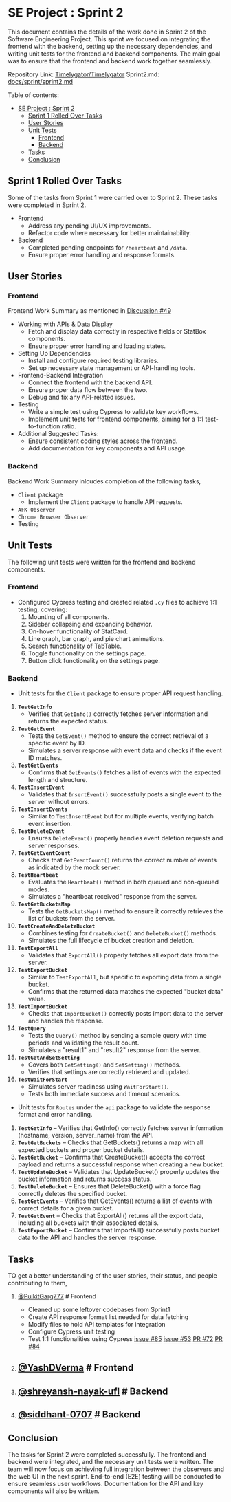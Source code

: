 # SE Project : Sprint 2

This document contains the details of the work done in Sprint 2 of the Software Engineering Project. This sprint we focused on integrating the frontend with the backend, setting up the necessary dependencies, and writing unit tests for the frontend and backend components. The main goal was to ensure that the frontend and backend work together seamlessly.

Repository Link: [Timelygator/Timelygator](https://github.com/timelygator/TimelyGator)
Sprint2.md: [docs/sprint/sprint2.md](https://github.com/timelygator/TimelyGator/blob/main/docs/sprint2.md)

Table of contents:

- [SE Project : Sprint 2](#se-project--sprint-2)
  - [Sprint 1 Rolled Over Tasks](#sprint-1-rolled-over-tasks)
  - [User Stories](#user-stories)
  - [Unit Tests](#unit-tests)
    - [Frontend](#frontend)
    - [Backend](#backend)
  - [Tasks](#tasks)
  - [Conclusion](#conclusion)

## Sprint 1 Rolled Over Tasks

Some of the tasks from Sprint 1 were carried over to Sprint 2. These tasks were completed in Sprint 2.

- Frontend
  - Address any pending UI/UX improvements.
  - Refactor code where necessary for better maintainability.
- Backend
  - Completed pending endpoints for `/heartbeat` and `/data`.
  - Ensure proper error handling and response formats.

## User Stories

### Frontend

Frontend Work Summary as mentioned in [Discussion #49](https://github.com/timelygator/TimelyGator/discussions/49)

- Working with APIs & Data Display
  - Fetch and display data correctly in respective fields or StatBox components.
  - Ensure proper error handling and loading states.
- Setting Up Dependencies
  - Install and configure required testing libraries.
  - Set up necessary state management or API-handling tools.
- Frontend-Backend Integration
  - Connect the frontend with the backend API.
  - Ensure proper data flow between the two.
  - Debug and fix any API-related issues.
- Testing
  - Write a simple test using Cypress to validate key workflows.
  - Implement unit tests for frontend components, aiming for a 1:1 test-to-function ratio.
- Additional Suggested Tasks:
  - Ensure consistent coding styles across the frontend.
  - Add documentation for key components and API usage.

### Backend

Backend Work Summary inlcudes completion of the following tasks,

- `Client` package
  - Implement the `Client` package to handle API requests.
- `AFK Observer`
- `Chrome Browser Observer`
- Testing

## Unit Tests

The following unit tests were written for the frontend and backend components.

### Frontend
- Configured Cypress testing and created related `.cy` files to achieve 1:1 testing, covering:
  1. Mounting of all components.
  2. Sidebar collapsing and expanding behavior.
  3. On-hover functionality of StatCard.
  4. Line graph, bar graph, and pie chart animations.
  5. Search functionality of TabTable.
  6. Toggle functionality on the settings page.
  7. Button click functionality on the settings page.

### Backend

- Unit tests for the `Client` package to ensure proper API request handling.

1. **`TestGetInfo`**
   - Verifies that `GetInfo()` correctly fetches server information and returns the expected status.
2. **`TestGetEvent`**
   - Tests the `GetEvent()` method to ensure the correct retrieval of a specific event by ID.
   - Simulates a server response with event data and checks if the event ID matches.
3. **`TestGetEvents`**
   - Confirms that `GetEvents()` fetches a list of events with the expected length and structure.
4. **`TestInsertEvent`**
   - Validates that `InsertEvent()` successfully posts a single event to the server without errors.
5. **`TestInsertEvents`**
   - Similar to `TestInsertEvent` but for multiple events, verifying batch event insertion.
6. **`TestDeleteEvent`**
   - Ensures `DeleteEvent()` properly handles event deletion requests and server responses.
7. **`TestGetEventCount`**
   - Checks that `GetEventCount()` returns the correct number of events as indicated by the mock server.
8. **`TestHeartbeat`**
   - Evaluates the `Heartbeat()` method in both queued and non-queued modes.
   - Simulates a "heartbeat received" response from the server.
9. **`TestGetBucketsMap`**
   - Tests the `GetBucketsMap()` method to ensure it correctly retrieves the list of buckets from the server.
10. **`TestCreateAndDeleteBucket`**
    - Combines testing for `CreateBucket()` and `DeleteBucket()` methods.
    - Simulates the full lifecycle of bucket creation and deletion.
11. **`TestExportAll`**
    - Validates that `ExportAll()` properly fetches all export data from the server.
12. **`TestExportBucket`**
    - Similar to `TestExportAll`, but specific to exporting data from a single bucket.
    - Confirms that the returned data matches the expected "bucket data" value.
13. **`TestImportBucket`**
    - Checks that `ImportBucket()` correctly posts import data to the server and handles the response.
14. **`TestQuery`**
    - Tests the `Query()` method by sending a sample query with time periods and validating the result count.
    - Simulates a "result1" and "result2" response from the server.
15. **`TestGetAndSetSetting`**
    - Covers both `GetSetting()` and `SetSetting()` methods.
    - Verifies that settings are correctly retrieved and updated.
16. **`TestWaitForStart`**
    - Simulates server readiness using `WaitForStart()`.
    - Tests both immediate success and timeout scenarios.

- Unit tests for `Routes` under the `api` package to validate the response format and error handling.

1. **`TestGetInfo`**
    – Verifies that GetInfo() correctly fetches server information (hostname, version, server_name) from the API.
2. **`TestGetBuckets`**
    – Checks that GetBuckets() returns a map with all expected buckets and proper bucket details.
3. **`TestGetBucket`**
    – Confirms that CreateBucket() accepts the correct payload and returns a successful response when creating a new bucket.
4. **`TestUpdateBucket`**
    – Validates that UpdateBucket() properly updates the bucket information and returns success status.
5. **`TestDeleteBucket`**
    – Ensures that DeleteBucket() with a force flag correctly deletes the specified bucket.
6. **`TestGetEvents`**
    – Verifies that GetEvents() returns a list of events with correct details for a given bucket.
7. **`TestGetEvent`**
    – Checks that ExportAll() returns all the export data, including all buckets with their associated details.
8. **`TestExportBucket`**
    – Confirms that ImportAll() successfully posts bucket data to the API and handles the server response.

## Tasks

TO get a better understanding of the user stories, their status, and people contributing to them,

1. [@PulkitGarg777](https://github.com/PulkitGarg777) # Frontend
    - Cleaned up some leftover codebases from Sprint1
    - Create API response format list needed for data fetching
    - Modify files to hold API templates for integration
    - Configure Cypress unit testing
    - Test 1:1 functionalities using Cypress
[issue #85](https://github.com/timelygator/TimelyGator/issues/85)
[issue #53](https://github.com/timelygator/TimelyGator/issues/53)
[PR #72](https://github.com/timelygator/TimelyGator/pull/72)
[PR #84](https://github.com/timelygator/TimelyGator/pull/84)

2. [@YashDVerma](https://github.com/YashDVerma) # Frontend
    -

3. [@shreyansh-nayak-ufl](https://github.com/shreyansh-nayak-ufl) # Backend
    -

4. [@siddhant-0707](https://github.com/siddhant-0707) # Backend
    -

## Conclusion

The tasks for Sprint 2 were completed successfully. The frontend and backend were integrated, and the necessary unit tests were written. The team will now focus on achieving full integration between the observers and the web UI in the next sprint. End-to-end (E2E) testing will be conducted to ensure seamless user workflows. Documentation for the API and key components will also be written.
